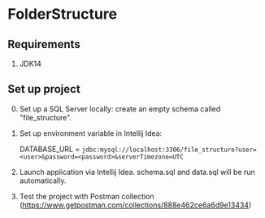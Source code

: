 # FolderStructure

##  Requirements
1.  JDK14

##  Set up project
0.  Set up a SQL Server locally: create an empty schema called "file_structure".
1.  Set up environment variable in Intellij Idea:


    DATABASE_URL = `jdbc:mysql://localhost:3306/file_structure?user=<user>&password=<password>&serverTimezone=UTC`
2.  Launch application via Intellij Idea. schema.sql and data.sql will be run automatically.
3.  Test the project with Postman collection (https://www.getpostman.com/collections/888e462ce6a6d9e13434)
